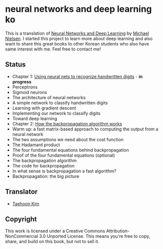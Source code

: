 neural networks and deep learning ko
====================================

This is a translation of [Neural Networks and Deep Learning](http://neuralnetworksanddeeplearning.com/) by [Michael Nielsen](http://michaelnielsen.org/). I started this project to learn more about deep learning and also want to share this great books to other Korean students who also have same interest with me. Feel free to contact me!


## Status ##

- Chapter 1: [Using neural nets to recognize handwritten digits](http://neuralnetworksanddeeplearning.com/chap1.html) - **in progress**
 - Perceptrons
 - Sigmoid neurons
 - The architecture of neural networks
 - A simple network to classify handwritten digits
 - Learning with gradient descent
 - Implementing our network to classify digits
 - Toward deep learning
- Chapter 2: [How the backpropagation algorithm works](http://neuralnetworksanddeeplearning.com/chap2.html)
 - Warm up: a fast matrix-based approach to computing the output from a neural network
 - The two assumptions we need about the cost function
 - The Hadamard product
 - The four fundamental equations behind backpropagation
 - Proof of the four fundamental equations (optional)
 - The backpropagation algorithm
 - The code for backpropagation
 - In what sense is backpropagation a fast algorithm?
 - Backpropagation: the big picture


## Translator ##

- [Taehoon Kim](http://carpedm20.github.io/about/)

## Copyright ##

This work is licensed under a Creative Commons Attribution-NonCommercial 3.0 Unported License. This means you're free to copy, share, and build on this book, but not to sell it.
